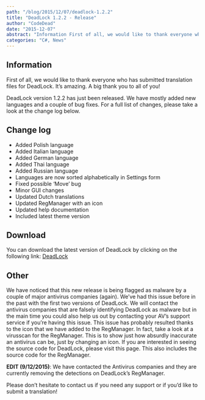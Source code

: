 ```yaml
---
path: "/blog/2015/12/07/deadlock-1.2.2"
title: "DeadLock 1.2.2 - Release"
author: "CodeDead"
date: "2015-12-07"
abstract: "Information First of all, we would like to thank everyone who has submitted translation files for DeadLock. It’s amazing. A big thank you to all of you ! DeadLock version 1.2.2 has just been released. We have mostly added new languages and a couple of bug..."
categories: "C#, News"
---
```

## Information

First of all, we would like to thank everyone who has submitted translation files for DeadLock. It’s amazing. A big thank you to all of you!

DeadLock version 1.2.2 has just been released. We have mostly added new languages and a couple of bug fixes. For a full list of changes, please take a look at the change log below.

## Change log

* Added Polish language
* Added Italian language
* Added German language
* Added Thai language
* Added Russian language
* Languages are now sorted alphabetically in Settings form
* Fixed possible ‘Move’ bug
* Minor GUI changes
* Updated Dutch translations
* Updated RegManager with an icon
* Updated help documentation
* Included latest theme version

## Download

You can download the latest version of DeadLock by clicking on the following link:
<a href="/software/deadlock">DeadLock</a>

## Other

We have noticed that this new release is being flagged as malware by a couple of major antivirus companies (again). We’ve had this issue before in the past with the first two versions of DeadLock. We will contact the antivirus companies that are falsely identifying DeadLock as malware but in the main time you could also help us out by contacting your AV’s support service if you’re having this issue. This issue has probably resulted thanks to the icon that we have added to the RegManager. In fact, take a look at a virusscan for the RegManager. This is to show just how absurdly inaccurate an antivirus can be, just by changing an icon. If you are interested in seeing the source code for DeadLock, please visit this page. This also includes the source code for the RegManager.

**EDIT (9/12/2015)**: We have contacted the Antivirus companies and they are currently removing the detections on DeadLock’s RegManager.

Please don’t hesitate to contact us if you need any support or if you’d like to submit a translation!
